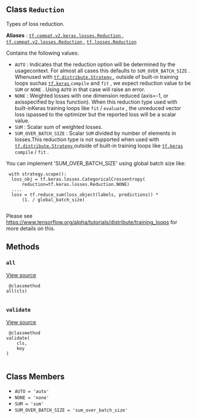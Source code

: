 

## Class  `Reduction` 
Types of loss reduction.

**Aliases** : [ `tf.compat.v2.keras.losses.Reduction` ](/api_docs/python/tf/keras/losses/Reduction), [ `tf.compat.v2.losses.Reduction` ](/api_docs/python/tf/keras/losses/Reduction), [ `tf.losses.Reduction` ](/api_docs/python/tf/keras/losses/Reduction)

Contains the following values:

-  `AUTO` : Indicates that the reduction option will be determined by the usagecontext. For almost all cases this defaults to  `SUM_OVER_BATCH_SIZE` . Whenused with [ `tf.distribute.Strategy` ](https://tensorflow.google.cn/api_docs/python/tf/distribute/Strategy), outside of built-in training loops suchas [ `tf.keras` ](https://tensorflow.google.cn/api_docs/python/tf/keras)  `compile`  and  `fit` , we expect reduction value to be `SUM`  or  `NONE` . Using  `AUTO`  in that case will raise an error.
-  `NONE` : Weighted losses with one dimension reduced (axis=-1, or axisspecified by loss function). When this reduction type used with built-inKeras training loops like  `fit` / `evaluate` , the unreduced vector loss ispassed to the optimizer but the reported loss will be a scalar value.
-  `SUM` : Scalar sum of weighted losses.
-  `SUM_OVER_BATCH_SIZE` : Scalar  `SUM`  divided by number of elements in losses.This reduction type is not supported when used with[ `tf.distribute.Strategy` ](https://tensorflow.google.cn/api_docs/python/tf/distribute/Strategy) outside of built-in training loops like [ `tf.keras` ](https://tensorflow.google.cn/api_docs/python/tf/keras) `compile` / `fit` .

You can implement 'SUM_OVER_BATCH_SIZE' using global batch size like:


```
 with strategy.scope():
  loss_obj = tf.keras.losses.CategoricalCrossentropy(
      reduction=tf.keras.losses.Reduction.NONE)
  ....
  loss = tf.reduce_sum(loss_object(labels, predictions)) *
      (1. / global_batch_size)
 
```

Please see   https://www.tensorflow.org/alpha/tutorials/distribute/training_loops for   more details on this.

## Methods


###  `all` 
[View source](https://github.com/tensorflow/tensorflow/blob/r2.0/tensorflow/python/ops/losses/loss_reduction.py#L61-L63)

```
 @classmethod
all(cls)
 
```

###  `validate` 
[View source](https://github.com/tensorflow/tensorflow/blob/r2.0/tensorflow/python/ops/losses/loss_reduction.py#L65-L68)

```
 @classmethod
validate(
    cls,
    key
)
 
```

## Class Members
-  `AUTO = 'auto'`  []()
-  `NONE = 'none'`  []()
-  `SUM = 'sum'`  []()
-  `SUM_OVER_BATCH_SIZE = 'sum_over_batch_size'`  []()
